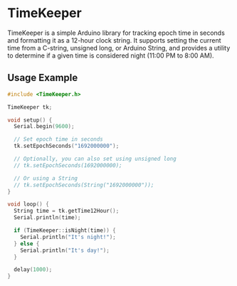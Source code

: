 # TimeKeeper

TimeKeeper is a simple Arduino library for tracking epoch time in seconds and formatting it as a 12-hour clock string. It supports setting the current time from a C-string, unsigned long, or Arduino String, and provides a utility to determine if a given time is considered night (11:00 PM to 8:00 AM).

## Usage Example

```cpp
#include <TimeKeeper.h>

TimeKeeper tk;

void setup() {
  Serial.begin(9600);

  // Set epoch time in seconds
  tk.setEpochSeconds("1692000000");

  // Optionally, you can also set using unsigned long
  // tk.setEpochSeconds(1692000000);

  // Or using a String
  // tk.setEpochSeconds(String("1692000000"));
}

void loop() {
  String time = tk.getTime12Hour();
  Serial.println(time);

  if (TimeKeeper::isNight(time)) {
    Serial.println("It's night!");
  } else {
    Serial.println("It's day!");
  }

  delay(1000);
}
```
